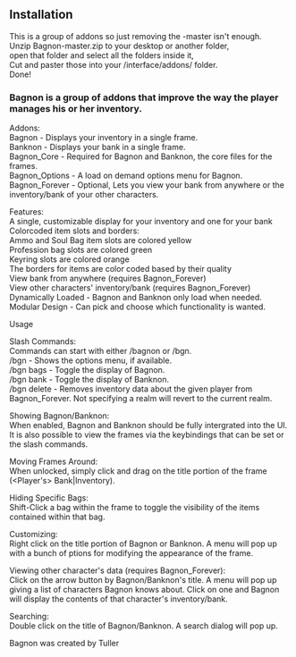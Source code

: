 ## Installation  
This is a group of addons so just removing the -master isn't enough.   
Unzip Bagnon-master.zip to your desktop or another folder,  
open that folder and select all the folders inside it,  
Cut and paster those into your /interface/addons/ folder.  
Done!  
  
### Bagnon is a group of addons that improve the way the player manages his or her inventory.
    
Addons:  
Bagnon - Displays your inventory in a single frame.  
Banknon - Displays your bank in a single frame.  
Bagnon_Core - Required for Bagnon and Banknon, the core files for the frames.  
Bagnon_Options - A load on demand options menu for Bagnon.  
Bagnon_Forever - Optional, Lets you view your bank from anywhere or the inventory/bank of your other characters.  
  
Features:  
A single, customizable display for your inventory and one for your bank  
Colorcoded item slots and borders:  
Ammo and Soul Bag item slots are colored yellow    
Profession bag slots are colored green  
Keyring slots are colored orange  
The borders for items are color coded based by their quality  
View bank from anywhere (requires Bagnon_Forever)  
View other characters' inventory/bank (requires Bagnon_Forever)  
Dynamically Loaded - Bagnon and Banknon only load when needed.  
Modular Design - Can pick and choose which functionality is wanted.  
  
Usage
  
Slash Commands:  
Commands can start with either /bagnon or /bgn.  
/bgn - Shows the options menu, if available.  
/bgn bags - Toggle the display of Bagnon.  
/bgn bank - Toggle the display of Banknon.  
/bgn delete <player> <realm> - Removes inventory data about the given player from Bagnon_Forever. Not specifying a realm will revert to the current realm.  
  
Showing Bagnon/Banknon:  
When enabled, Bagnon and Banknon should be fully intergrated into the UI. It is also possible to view the frames via the keybindings that can be set or the slash commands.  

Moving Frames Around:   
When unlocked, simply click and drag on the title portion of the frame (<Player's> Bank|Inventory).  

Hiding Specific Bags:  
Shift-Click a bag within the frame to toggle the visibility of the items contained within that bag.  
  
Customizing:  
Right click on the title portion of Bagnon or Banknon. A menu will pop up with a bunch of ptions for modifying the appearance of the frame.  
  
Viewing other character's data (requires Bagnon_Forever):  
Click on the arrow button by Bagnon/Banknon's title. A menu will pop up giving a list of characters Bagnon knows about. Click on one and Bagnon will display the contents of that character's inventory/bank.  
  
Searching:  
Double click on the title of Bagnon/Banknon. A search dialog will pop up.  
  
Bagnon was created by Tuller  
